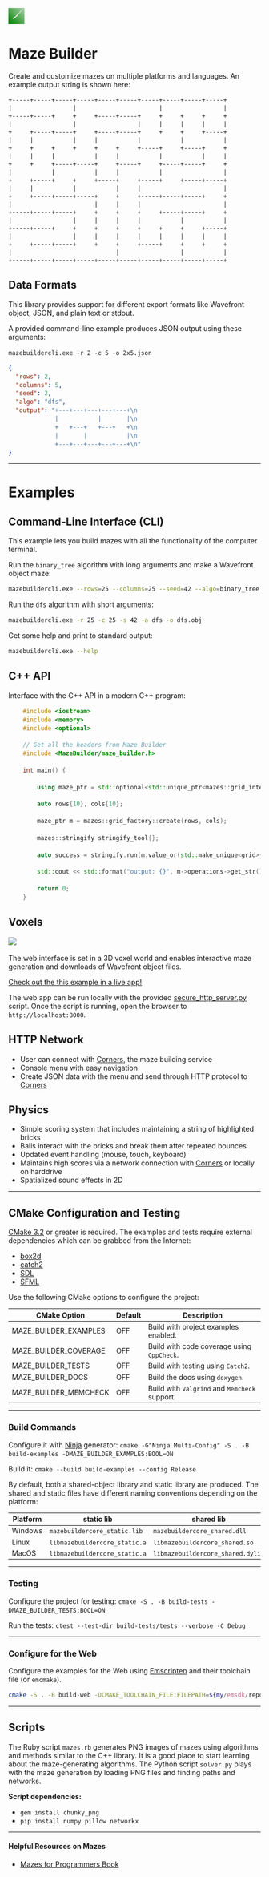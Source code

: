 ![Release screenshot](examples/Voxels/textures/maze_in_green_32x32.bmp)

# Maze Builder

Create and customize mazes on multiple platforms and languages. An example output string is shown here:

```text
+-----+-----+-----+-----+-----+-----+-----+-----+-----+-----+
|                 |                       |                 |
+-----+-----+     +     +-----+-----+     +     +     +     +
|                 |                 |     |     |     |     |
+     +-----+-----+     +-----+-----+     +     +     +-----+
|     |           |     |           |           |           |
+     +     +     +     +     +     +-----+     +-----+     +
|     |     |           |     |           |           |     |
+     +     +-----+-----+     +-----+     +-----+-----+     +
|           |           |     |           |                 |
+     +-----+     +     +-----+     +-----+     +-----+-----+
|     |           |           |     |                       |
+     +-----+-----+-----+     +     +-----+-----+-----+     +
|                       |     |     |                       |
+-----+-----+-----+     +     +     +     +-----+-----+     +
|                 |     |     |     |           |           |
+-----+-----+     +     +     +     +     +     +     +-----+
|                 |     |     |     |     |     |     |     |
+     +-----+-----+     +     +     +-----+     +     +     +
|                             |                 |           |
+-----+-----+-----+-----+-----+-----+-----+-----+-----+-----+
```

## Data Formats

This library provides support for different export formats like Wavefront object, JSON, and plain text or stdout.

A provided command-line example produces JSON output using these arguments: 

`mazebuildercli.exe -r 2 -c 5 -o 2x5.json`

```json
{
  "rows": 2,
  "columns": 5,
  "seed": 2,
  "algo": "dfs",
  "output": "+---+---+---+---+---+\n
             |           |       |\n
             +   +---+   +---+   +\n
             |       |           |\n
             +---+---+---+---+---+\n"
}
```

---

# Examples

## Command-Line Interface (CLI)

This example lets you build mazes with all the functionality of the computer terminal.

Run the `binary_tree` algorithm with long arguments and make a Wavefront object maze:

```sh
mazebuildercli.exe --rows=25 --columns=25 --seed=42 --algo=binary_tree --output=bt.obj
```

Run the `dfs` algorithm with short arguments:

```sh
mazebuildercli.exe -r 25 -c 25 -s 42 -a dfs -o dfs.obj
```

Get some help and print to standard output:
```sh
mazebuildercli.exe --help
```

## C++ API 

Interface with the C++ API in a modern C++ program:

```cpp
    #include <iostream>
	#include <memory>
	#include <optional>
    
	// Get all the headers from Maze Builder
    #include <MazeBuilder/maze_builder.h>

    int main() {
        
		using maze_ptr = std::optional<std::unique_ptr<mazes::grid_interface>>;
		
		auto rows{10}, cols{10};

        maze_ptr m = mazes::grid_factory::create(rows, cols);
		
		mazes::stringify stringify_tool{};
		
        auto success = stringify.run(m.value_or(std::make_unique<grid>{}), {})

        std::cout << std::format("output: {}", m->operations->get_str()) << std::endl;

        return 0;
    }

```

## Voxels

![](https://media1.giphy.com/media/v1.Y2lkPTc5MGI3NjExbjlnbjl6NmZ3c3hmMW05MDV1YXg1NjFuOW5ydHRlYW5xdjVvY3BsMCZlcD12MV9pbnRlcm5hbF9naWZfYnlfaWQmY3Q9Zw/iO02l5jhramJ43olgE/giphy.gif)

The web interface is set in a 3D voxel world and enables interactive maze generation and downloads of Wavefront object files.

[Check out the this example in a live app!](https://jade-semifreddo-f24ef0.netlify.app/)

The web app can be run locally with the provided [secure_http_server.py](scripts/secure_http_server.py) script.
Once the script is running, open the browser to `http://localhost:8000`.

## HTTP Network

  - User can connect with [Corners](https://github.com/zmertens/Corners), the maze building service
  - Console menu with easy navigation
  - Create JSON data with the menu and send through HTTP protocol to [Corners](https://github.com/zmertens/Corners)

## Physics

  - Simple scoring system that includes maintaining a string of highlighted bricks
  - Balls interact with the bricks and break them after repeated bounces
  - Updated event handling (mouse, touch, keyboard)
  - Maintains high scores via a network connection with [Corners](https://github.com/zmertens/Corners) or locally on harddrive
  - Spatialized sound effects in 2D

---

## CMake Configuration and Testing

[CMake 3.2](https://cmake.org) or greater is required.
The examples and tests require external dependencies which can be grabbed from the Internet:

  - [box2d](https://box2d.org/documentation/hello.html)
  - [catch2](https://github.com/catchorg/Catch2)
  - [SDL](https://github.com/libsdl-org/SDL)
  - [SFML](https://github.com/SFML/SFML)

Use the following CMake options to configure the project:


| CMake Option | Default | Description |
|--------------|---------|------------ |
| MAZE_BUILDER_EXAMPLES | OFF | Build with project examples enabled. |
| MAZE_BUILDER_COVERAGE | OFF | Build with code coverage using `CppCheck`. |
| MAZE_BUILDER_TESTS | OFF | Build with testing using `Catch2`. |
| MAZE_BUILDER_DOCS | OFF | Build the docs using `doxygen`. |
| MAZE_BUILDER_MEMCHECK | OFF | Build with `Valgrind` and `Memcheck` support. |

---

### Build Commands

Configure it with [Ninja](https://ninja-build.org/) generator: `cmake -G"Ninja Multi-Config" -S . -B build-examples -DMAZE_BUILDER_EXAMPLES:BOOL=ON`

Build it: `cmake --build build-examples --config Release`

By default, both a shared-object library and static library are produced.
The shared and static files have different naming conventions depending on the platform:

| Platform | static lib | shared lib |
| -------- | ---- | ---- |
| Windows | `mazebuildercore_static.lib` | `mazebuildercore_shared.dll` |
| Linux | `libmazebuildercore_static.a` | `libmazebuildercore_shared.so` |
| MacOS | `libmazebuildercore_static.a` | `libmazebuildercore_shared.dylib` |

---

### Testing

Configure the project for testing: 
`cmake -S . -B build-tests -DMAZE_BUILDER_TESTS:BOOL=ON`

Run the tests: `ctest --test-dir build-tests/tests --verbose -C Debug`

---

### Configure for the Web

Configure the examples for the Web using [Emscripten](https://emscripten.org/) and their toolchain file (or `emcmake`).

```sh
cmake -S . -B build-web -DCMAKE_TOOLCHAIN_FILE:FILEPATH=${my/emsdk/repo}/upstream/emscripten/cmake/Modules/Platform/Emscripten.cmake
```

---

## Scripts

The Ruby script `mazes.rb` generates PNG images of mazes using algorithms and methods similar to the C++ library.
It is a good place to start learning about the maze-generating algorithms.
The Python script `solver.py` plays with the maze generation by loading PNG files and finding paths and networks.

**Script dependencies:**
  - `gem install chunky_png`
  - `pip install numpy pillow networkx`

---

#### Helpful Resources on Mazes

 - [Mazes for Programmers Book](https://www.jamisbuck.org/mazes/)
